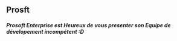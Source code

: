 ## Prosft
##### Prosoft Enterprise est Heureux de vous presenter son Equipe de dévelopement incompétent :D